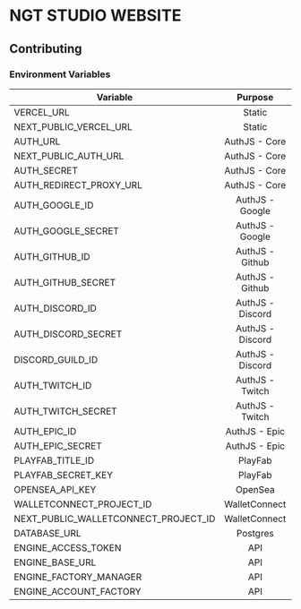 # NGT STUDIO WEBSITE

## Contributing

### Environment Variables

| Variable                             |     Purpose      | Required |
|--------------------------------------|:----------------:|:--------:|
| VERCEL_URL                           |      Static      |    ➖     |
| NEXT_PUBLIC_VERCEL_URL               |      Static      |    ➖     |
| AUTH_URL                             |  AuthJS - Core   |    ➖     |
| NEXT_PUBLIC_AUTH_URL                 |  AuthJS - Core   |    ➖     |
| AUTH_SECRET                          |  AuthJS - Core   |    ✅     |
| AUTH_REDIRECT_PROXY_URL              |  AuthJS - Core   |    ✅     |
| AUTH_GOOGLE_ID                       | AuthJS - Google  |    ✅     |
| AUTH_GOOGLE_SECRET                   | AuthJS - Google  |    ✅     |
| AUTH_GITHUB_ID                       | AuthJS - Github  |    ❌     |
| AUTH_GITHUB_SECRET                   | AuthJS - Github  |    ❌     |
| AUTH_DISCORD_ID                      | AuthJS - Discord |    ❌     |
| AUTH_DISCORD_SECRET                  | AuthJS - Discord |    ❌     |
| DISCORD_GUILD_ID                     | AuthJS - Discord |    ❌     |
| AUTH_TWITCH_ID                       | AuthJS - Twitch  |    ❌     |
| AUTH_TWITCH_SECRET                   | AuthJS - Twitch  |    ❌     |
| AUTH_EPIC_ID                         |  AuthJS - Epic   |    ❌     |
| AUTH_EPIC_SECRET                     |  AuthJS - Epic   |    ❌     |
| PLAYFAB_TITLE_ID                     |     PlayFab      |    ✅     |
| PLAYFAB_SECRET_KEY                   |     PlayFab      |    ❌     |
| OPENSEA_API_KEY                      |     OpenSea      |    ✅     |
| WALLETCONNECT_PROJECT_ID             |  WalletConnect   |    ✅     |
| NEXT_PUBLIC_WALLETCONNECT_PROJECT_ID |  WalletConnect   |    ➖     |
| DATABASE_URL                         |     Postgres     |    ❌     |
| ENGINE_ACCESS_TOKEN                  |       API        |    ❌     |
| ENGINE_BASE_URL                      |       API        |    ❌     |
| ENGINE_FACTORY_MANAGER               |       API        |    ❌     |
| ENGINE_ACCOUNT_FACTORY               |       API        |    ❌     |
